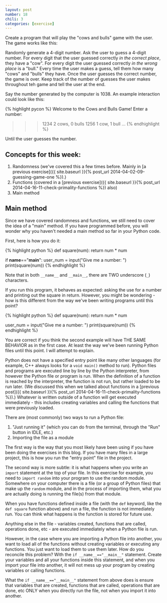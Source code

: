 ```yaml
---
layout: post
number: 18
chili: 3
categories: [exercise]
---
```


Create a program that will play the "cows and bulls" game with the user. The game works like this:

Randomly generate a 4-digit number. Ask the user to guess a 4-digit number. For every digit that the user guessed correctly _in the correct place_, they have a "cow". For every digit the user guessed correctly _in the wrong place_ is a "bull." Every time the user makes a guess, tell them how many "cows" and "bulls" they have. Once the user guesses the correct number, the game is over. Keep track of the number of guesses the user makes throughout teh game and tell the user at the end. 

Say the number generated by the computer is 1038. An example interaction could look like this: 

{% highlight pycon %}
  Welcome to the Cows and Bulls Game! 
  Enter a number: 
  >>> 1234
  2 cows, 0 bulls
  >>> 1256
  1 cow, 1 bull
  ...
{% endhighlight %}

Until the user guesses the number. 

## Concepts for this week: 

1. Randomness (we've covered this a few times before. Mainly in [a previous exercise]({{ site.baseurl }}{% post_url 2014-04-02-09-guessing-game-one %}).)
2. Functions (covered in a [previous exercise]({{ site.baseurl }}{% post_url 2014-04-16-11-check-primality-functions %}) also)
3. Main method

## Main method

Since we have covered randomness and functions, we still need to cover the idea of a "main" method. If you have programmed before, you will wonder why you haven't needed a main method so far in your Python code.

First, here is how you do it: 

{% highlight python %}
  def square(num):
    return num * num

  if __name__=="__main__":
    user_num = input("Give me a number: ")
    print(square(num))
{% endhighlight %}

Note that in both `__name__` and `__main__`, there are TWO underscore (`_`) characters.

If you run this program, it behaves as expected: asking the use for a number and printing out the square in return. However, you might be wondering - how is this different from the way we've been writing programs until this point? 

{% highlight python %}
  def square(num):
    return num * num

  user_num = input("Give me a number: ")
  print(square(num))
{% endhighlight %}

You are correct if you think the second example will have THE SAME BEHAVIOR as in the first case. At least the way we've been running Python files until this point. I will attempt to explain.

Python does not have a specified entry point like many other languages (for example, C++ always looks for a `void main()` method to run). Python files and programs are executed line by line by the Python interpreter, from however the Python file or program is run. When the definition of a function is reached by the interpreter, the function is not run, but rather loaded to be run later. (We discussed this when we talked about functions in a [previous post]({{ site.baseurl }}{% post_url 2014-04-16-11-check-primality-functions %}).) Whatever is written outside of a function will get executed immediately - this includes creating variables and calling the functions that were previously loaded.

There are (most commonly) two ways to run a Python file: 

1. "Just running it" (which you can do from the terminal, through the "Run" button in IDLE, etc.)
2. Importing the file as a module

The first way is the way that you most likely have been using if you have been doing the exercises in this blog. If you have many files in a large project, this is how you run the "entry point" file in the project. 

The second way is more subtle: it is what happens when you write an `import` statement at the top of your file. In this exercise for example, you need to `import random` into your program to use the random module. Somewhere on your computer there is a file (or a group of Python files) that make up the `random` module, and in the process of importing them, what you are actually doing is running the file(s) from that module. 

When you have functions defined inside a file (with the `def` keyword, like the `def square` function above) and run a file, the function is not immediately run. You can think what happens is the function is stored for future use. 

Anything else in the file - variables created, functions that are called, operations done, etc - are executed immediately when a Python file is run. 

However, in the case where you are importing a Python file into another, you want to load all of the functions without creating variables or executing any functions. You just want to load them to use them later. How do you reconcile this problem? With the `if __name__=="__main__"` statement. Create your variables and all your functions inside this statement, and when you import your file into another, it will not mess up your program by creating variables or calling functions.

What the `if __name__=="__main__"` statement from above does is ensure that variables that are created, functions that are called, operations that are done, etc ONLY when you directly run the file, not when you import it into another. 
